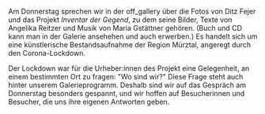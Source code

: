 Am Donnerstag sprechen wir in der off_gallery über die Fotos von Ditz Fejer und das Projekt *Inventar der Gegend*, zu dem seine Bilder, Texte von Angelika Reitzer und Musik von Maria Gstättner gehören. (Buch und CD kann man in der Galerie ansehehen und auch erwerben.) Es handelt sich um eine künstlerische Bestandsaufnahme der Region Mürztal, angeregt durch den Corona-Lockdown. 

Der Lockdown war für die Urheber:innen des Projekt eine Gelegenheit, an einem bestimmten Ort zu fragen: "Wo sind wir?" Diese Frage steht auch hinter unserem Galerieprogramm. Deshalb sind wir auf das Gespräch am Donnerstag besonders gespannt, und wir hoffen auf Besucherinnen und Besucher, die uns ihre eigenen Antworten geben. 